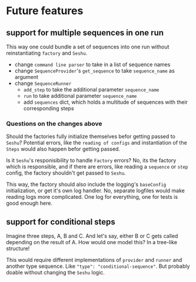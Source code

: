 # Future features


## support for multiple sequences in one run

This way one could bundle a set of sequences into one run without reinstantiating `factory` and `Seshu`.

* change `command line parser` to take in a list of sequence names
* change `SequenceProvider`'s `get_sequence` to take `sequence_name` as argument
* change `SequenceRunner`
  * `add_step` to take the additional parameter `sequence_name`
  * `run` to take additional parameter `sequence_name`
  * add `sequences` dict, which holds a multitude of sequences with their corresponding steps


### Questions on the changes above

Should the factories fully initialize themselves befor getting passed to `Seshu`? Potential errors, like the `reading of configs` and instantiation of the `Steps` would also happen befor getting passed.

Is it `Seshu`'s responisibility to handle `Factory` errors? No, its the factory which is responsible, and if there are errors, like reading a `sequence` or `step` config, the factory shouldn't get passed to `Seshu`.

This way, the factory should also include the logging's `baseConfig` initialization, or get it's own log handler. No, separate logfiles would make reading logs more complicated. One log for everything, one for tests is good enough here.


## support for conditional steps

Imagine three steps, A, B and C. And let's say, either B or C gets called depending on the result of A. How would one model this? In a tree-like structure!

This would require different implementations of `provider` and `runner` and another type sequence. Like `"type": "conditional-sequence"`. But probably doable without changing the `Seshu` logic.
